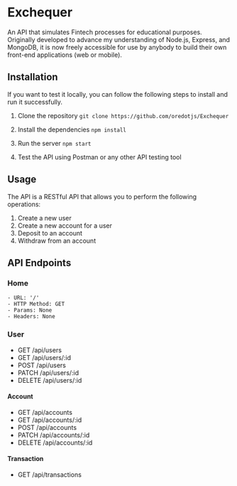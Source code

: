 # Exchequer

An API that simulates Fintech processes for educational purposes.
Originally developed to advance my understanding of Node.js, Express, and MongoDB, it is now freely accessible for use by anybody to build their own front-end applications (web or mobile).

## Installation

If you want to test it locally, you can follow the following steps to install and run it successfully.

1. Clone the repository
```git clone https://github.com/oredotjs/Exchequer```

2. Install the dependencies
```npm install```

3. Run the server
```npm start```

4. Test the API using Postman or any other API testing tool

## Usage

The API is a RESTful API that allows you to perform the following operations:

1. Create a new user
2. Create a new account for a user
3. Deposit to an account
4. Withdraw from an account

## API Endpoints

### Home

```text
- URL: '/'
- HTTP Method: GET
- Params: None
- Headers: None
```

### User

- GET /api/users
- GET /api/users/:id
- POST /api/users
- PATCH /api/users/:id
- DELETE /api/users/:id

#### Account

- GET /api/accounts
- GET /api/accounts/:id
- POST /api/accounts
- PATCH /api/accounts/:id
- DELETE /api/accounts/:id

#### Transaction

- GET /api/transactions
